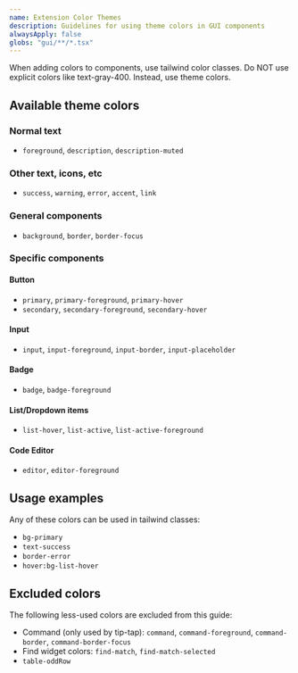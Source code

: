 ```yaml
---
name: Extension Color Themes
description: Guidelines for using theme colors in GUI components
alwaysApply: false
globs: "gui/**/*.tsx"
---
```


When adding colors to components, use tailwind color classes.
Do NOT use explicit colors like text-gray-400. Instead, use theme colors.

## Available theme colors

### Normal text

- `foreground`, `description`, `description-muted`

### Other text, icons, etc

- `success`, `warning`, `error`, `accent`, `link`

### General components

- `background`, `border`, `border-focus`

### Specific components

#### Button

- `primary`, `primary-foreground`, `primary-hover`
- `secondary`, `secondary-foreground`, `secondary-hover`

#### Input

- `input`, `input-foreground`, `input-border`, `input-placeholder`

#### Badge

- `badge`, `badge-foreground`

#### List/Dropdown items

- `list-hover`, `list-active`, `list-active-foreground`

#### Code Editor

- `editor`, `editor-foreground`

## Usage examples

Any of these colors can be used in tailwind classes:

- `bg-primary`
- `text-success`
- `border-error`
- `hover:bg-list-hover`

## Excluded colors

The following less-used colors are excluded from this guide:

- Command (only used by tip-tap): `command`, `command-foreground`, `command-border`, `command-border-focus`
- Find widget colors: `find-match`, `find-match-selected`
- `table-oddRow`
